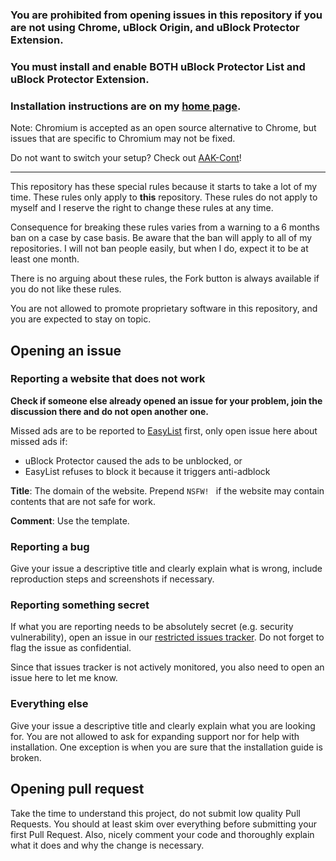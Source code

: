 ### You are prohibited from opening issues in this repository if you are not using Chrome, uBlock Origin, and uBlock Protector Extension. 

### You must install and enable BOTH uBlock Protector List and uBlock Protector Extension. 

### Installation instructions are on my [home page](https://jspenguin2017.github.io/uBlockProtector/). 

Note: Chromium is accepted as an open source alternative to Chrome, but issues that are specific to Chromium may not be fixed. 

Do not want to switch your setup? Check out [AAK-Cont](https://xuhaiyang1234.gitlab.io/AAK-Cont/)! 

---

This repository has these special rules because it starts to take a lot of my time. These rules only 
apply to **this** repository. These rules do not apply to myself and I reserve the right to change these 
rules at any time. 

Consequence for breaking these rules varies from a warning to a 6 months ban on a case by case basis. 
Be aware that the ban will apply to all of my repositories. I will not ban people easily, but when I do, 
expect it to be at least one month. 

There is no arguing about these rules, the Fork button is always available if you do not like these rules. 

You are not allowed to promote proprietary software in this repository, and you are expected to stay on topic. 

## Opening an issue

### Reporting a website that does not work

**Check if someone else already opened an issue for your problem, join the discussion there and do not open another one.**

Missed ads are to be reported to [EasyList](https://forums.lanik.us/) first, only open issue here about missed ads if: 
- uBlock Protector caused the ads to be unblocked, or 
- EasyList refuses to block it because it triggers anti-adblock 

**Title**: The domain of the website. Prepend `NSFW! ` if the website may contain contents that are not safe for work. 

**Comment**: Use the template. 

### Reporting a bug

Give your issue a descriptive title and clearly explain what is wrong, include reproduction steps and screenshots if necessary. 

### Reporting something secret

If what you are reporting needs to be absolutely secret (e.g. security vulnerability), open an issue in our 
[restricted issues tracker](https://gitlab.com/xuhaiyang1234/uBlockProtectorSecretIssues/issues). 
Do not forget to flag the issue as confidential. 

Since that issues tracker is not actively monitored, you also need to open an issue here to let me know. 

### Everything else

Give your issue a descriptive title and clearly explain what you are looking for. 
You are not allowed to ask for expanding support nor for help with installation. 
One exception is when you are sure that the installation guide is broken. 

## Opening pull request

Take the time to understand this project, do not submit low quality Pull Requests. You should at least skim over everything 
before submitting your first Pull Request. Also, nicely comment your code and thoroughly explain what it does and why the 
change is necessary. 
